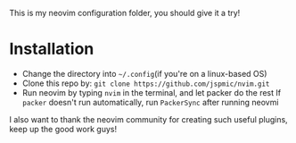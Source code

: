 This is my neovim configuration folder, you should give it a try!
# Installation
- Change the directory into `~/.config`(if you're on a linux-based OS)
- Clone this repo by: `git clone https://github.com/jspmic/nvim.git`
- Run neovim by typing `nvim` in the terminal, and let packer do the rest
  If `packer` doesn't run automatically, run `PackerSync` after running neovmi

I also want to thank the neovim community for creating such useful plugins, keep up the good work guys!
